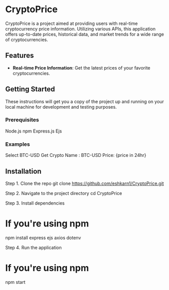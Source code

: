 # CryptoPrice

CryptoPrice is a project aimed at providing users with real-time cryptocurrency price information. Utilizing various APIs, this application offers up-to-date prices, historical data, and market trends for a wide range of cryptocurrencies.

## Features

- **Real-time Price Information**: Get the latest prices of your favorite cryptocurrencies.

## Getting Started

These instructions will get you a copy of the project up and running on your local machine for development and testing purposes.

### Prerequisites

Node.js
npm
Express.js
Ejs

### Examples

Select BTC-USD
Get
Crypto Name : BTC-USD
Price: {price in 24hr}

## Installation

Step 1. Clone the repo
git clone https://github.com/eshkarn1/CryptoPrice.git

Step 2. Navigate to the project directory
cd CryptoPrice

Step 3. Install dependencies
# If you're using npm
npm install express ejs axios dotenv

Step 4. Run the application
# If you're using npm
npm start




